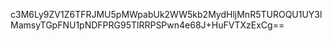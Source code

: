 c3M6Ly9ZV1Z6TFRJMU5pMWpabUk2WW5kb2MydHljMnR5TUROQU1UY3lMamsyTGpFNU1pNDFPRG95TlRRPSPwn4e68J+HuFVTXzExCg==